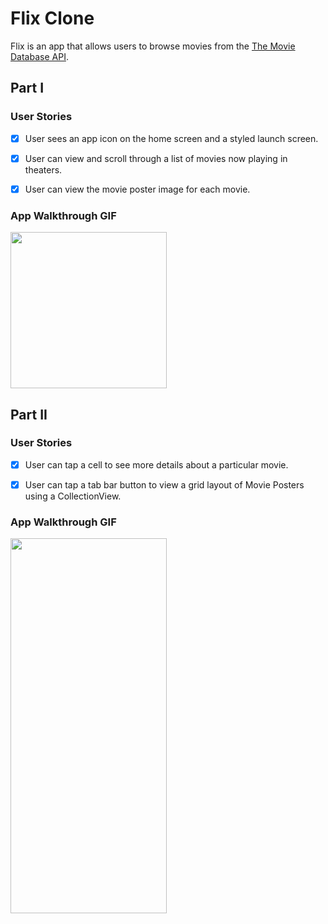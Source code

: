 # Flix Clone

Flix is an app that allows users to browse movies from the [The Movie Database API](http://docs.themoviedb.apiary.io/#).


## Part I

### User Stories

- [x] User sees an app icon on the home screen and a styled launch screen.
- [x] User can view and scroll through a list of movies now playing in theaters.
- [x] User can view the movie poster image for each movie.


### App Walkthrough GIF

<img src="http://g.recordit.co/8RmIXJJGwP.gif" width=250><br>


## Part II

### User Stories

- [x] User can tap a cell to see more details about a particular movie.
- [x] User can tap a tab bar button to view a grid layout of Movie Posters using a CollectionView.


### App Walkthrough GIF

<img src= "https://user-images.githubusercontent.com/97801601/153695728-45802a21-af94-4c2b-9ecf-4bd1c3efe23e.gif" width="250" height="600"/>
     


    
